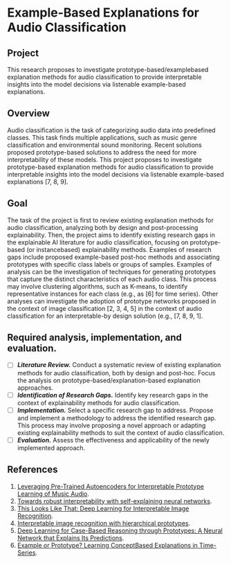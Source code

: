 # Example-Based Explanations for Audio Classification

## Project
This research proposes to investigate prototype-based/examplebased explanation methods for audio classification to provide interpretable insights into the model decisions via listenable example-based explanations.


## Overview 
Audio classification is the task of categorizing audio data into predefined classes. This task finds multiple applications, such as music genre classification and environmental sound monitoring. Recent solutions proposed prototype-based solutions to address the need for more interpretability of these models. This project proposes to investigate prototype-based explanation methods for audio classification to provide interpretable insights into the model decisions via listenable example-based explanations [7, 8, 9].

## Goal 
The task of the project is first to review existing explanation methods for audio classification, analyzing both by design and post-processing explainability. Then, the project aims to identify existing research gaps in the explainable AI literature for audio classification, focusing on prototype-based (or instancebased) explainability methods. Examples of research gaps include proposed example-based post-hoc methods and associating prototypes with specific class labels or groups of samples. Examples of analysis can be the investigation of techniques for generating prototypes that capture the distinct characteristics of each audio class. This process may involve clustering algorithms, such as K-means, to identify representative instances for each class (e.g., as [6] for time series). Other analyses can investigate the adoption of prototype networks proposed in the context of image classification [2, 3, 4, 5] in the context of audio classification for an interpretable-by design solution (e.g., [7, 8, 9, 1].

## Required analysis, implementation, and evaluation.
- [ ] ***Literature Review.*** Conduct a systematic review of existing explanation methods for audio classification, both by design and post-hoc. Focus the analysis on prototype-based/explanation-based explanation approaches.
- [ ] ***Identification of Research Gaps.*** Identify key research gaps in the context of explainability methods for audio classification.
- [ ] ***Implementation.*** Select a specific research gap to address. Propose and implement a methodology to address the identified research gap. This process may involve proposing a novel approach or adapting existing explainability methods to suit the context of audio classification.
- [ ] ***Evaluation.*** Assess the effectiveness and applicability of the newly implemented approach.

## References
1. [Leveraging Pre-Trained Autoencoders for Interpretable Prototype Learning of Music Audio](https://arxiv.org/pdf/2402.09318).
2. [Towards robust interpretability with self-explaining neural networks](https://arxiv.org/pdf/1806.07538).
3. [This Looks Like That: Deep Learning for Interpretable Image Recognition](https://arxiv.org/pdf/1806.10574).
4. [Interpretable image recognition with hierarchical prototypes](https://arxiv.org/pdf/1906.10651).
5. [Deep Learning for Case-Based Reasoning through Prototypes: A Neural Network that Explains Its Predictions](https://arxiv.org/pdf/1710.04806).
6. [Example or Prototype? Learning ConceptBased Explanations in Time-Series](https://proceedings.mlr.press/v189/obermair23a/obermair23a.pdf).


